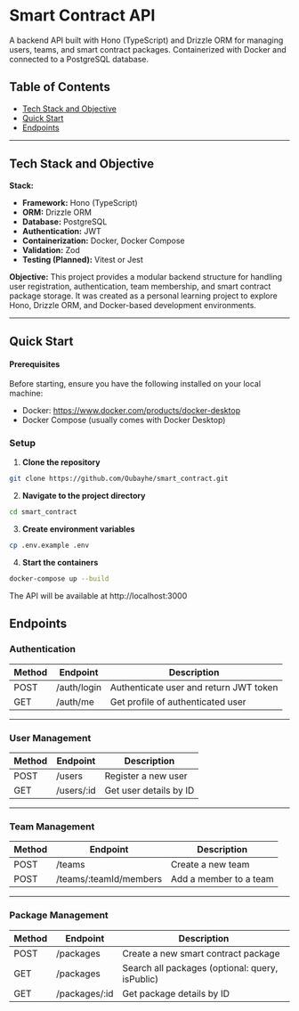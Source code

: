 # Smart Contract API

A backend API built with Hono (TypeScript) and Drizzle ORM for managing users, teams, and smart contract packages. Containerized with Docker and connected to a PostgreSQL database.

## Table of Contents

- [Tech Stack and Objective](#tech-stack-and-objective)
- [Quick Start](#quick-start)
- [Endpoints](#endpoints)

---

## Tech Stack and Objective

**Stack:**
- **Framework:** Hono (TypeScript)
- **ORM:** Drizzle ORM
- **Database:** PostgreSQL
- **Authentication:** JWT
- **Containerization:** Docker, Docker Compose
- **Validation:** Zod
- **Testing (Planned):** Vitest or Jest

**Objective:**
This project provides a modular backend structure for handling user registration, authentication, team membership, and smart contract package storage. It was created as a personal learning project to explore Hono, Drizzle ORM, and Docker-based development environments.

---

## Quick Start

#### Prerequisites

Before starting, ensure you have the following installed on your local machine:
- Docker: https://www.docker.com/products/docker-desktop
- Docker Compose (usually comes with Docker Desktop)

### Setup


1. **Clone the repository**
```bash
git clone https://github.com/Oubayhe/smart_contract.git
```
2. **Navigate to the project directory**
```bash
cd smart_contract
```
3. **Create environment variables**
```bash
cp .env.example .env
```
4. **Start the containers**
```bash
docker-compose up --build
```

The API will be available at http://localhost:3000

## Endpoints

### Authentication

| Method | Endpoint       | Description                             |
|--------|----------------|-----------------------------------------|
| POST   | /auth/login    | Authenticate user and return JWT token  |
| GET    | /auth/me       | Get profile of authenticated user       |

---

### User Management

| Method | Endpoint     | Description             |
|--------|--------------|-------------------------|
| POST   | /users       | Register a new user     |
| GET    | /users/:id   | Get user details by ID  |

---

### Team Management

| Method | Endpoint                          | Description               |
|--------|-----------------------------------|---------------------------|
| POST   | /teams                            | Create a new team         |
| POST   | /teams/:teamId/members            | Add a member to a team    |

---

### Package Management

| Method | Endpoint            | Description                                      |
|--------|---------------------|--------------------------------------------------|
| POST   | /packages           | Create a new smart contract package              |
| GET    | /packages           | Search all packages (optional: query, isPublic)  |
| GET    | /packages/:id       | Get package details by ID                        |

